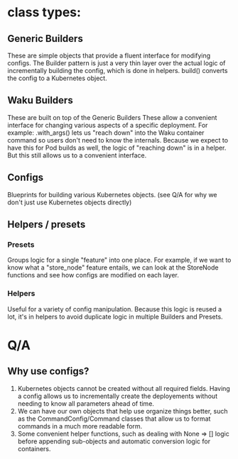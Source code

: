 

# class types:

## Generic Builders
These are simple objects that provide a fluent interface for modifying configs.
The Builder pattern is just a very thin layer over the actual logic of incrementally building the config, which is done in helpers.
build() converts the config to a Kubernetes object.

## Waku Builders
These are built on top of the Generic Builders
These allow a convenient interface for changing various aspects of a specific deployment.
For example: .with_args() lets us "reach down" into the Waku container command so users don't need to know the internals. Because we expect to have this for Pod builds as well, the logic of "reaching down" is in a helper. But this still allows us to a convenient interface.

## Configs
Blueprints for building various Kubernetes objects.
(see Q/A for why we don't just use Kubernetes objects directly)

## Helpers / presets
### Presets
Groups logic for a single "feature" into one place. For example, if we want to know what a "store_node" feature entails, we can look at the StoreNode functions and see how configs are modified on each layer.

### Helpers
Useful for a variety of config manipulation.
Because this logic is reused a lot, it's in helpers to avoid duplicate logic in multiple Builders and Presets.

# Q/A

## Why use configs?
1. Kubernetes objects cannot be created without all required fields. Having a config allows us to incrementally create the deployements without needing to know all parameters ahead of time.
2. We can have our own objects that help use organize things better, such as the CommandConfig/Command classes that allow us to format commands in a much more readable form.
3. Some convenient helper functions, such as dealing with None => [] logic before appending sub-objects and automatic conversion logic for containers.
